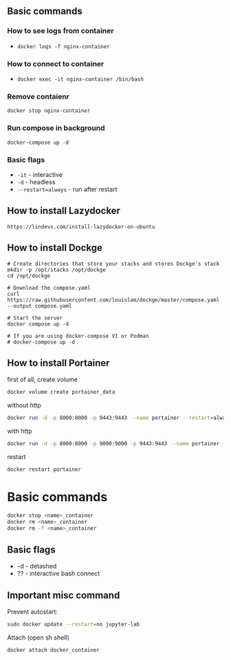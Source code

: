 ## Basic commands

### How to see logs from container 
* `docker logs -f nginx-container`

### How to connect to container
* `docker exec -it nginx-container /bin/bash`

### Remove contaienr
```
docker stop nginx-container
```

### Run compose in background
```
docker-compose up -d
```



### Basic flags
* `-it` - interactive
* `-d` - headless
* `--restart=always` - run after restart



## How to install Lazydocker
```
https://lindevs.com/install-lazydocker-on-ubuntu
```

## How to install Dockge
```
# Create directories that store your stacks and stores Dockge's stack
mkdir -p /opt/stacks /opt/dockge
cd /opt/dockge

# Download the compose.yaml
curl https://raw.githubusercontent.com/louislam/dockge/master/compose.yaml --output compose.yaml

# Start the server
docker compose up -d

# If you are using docker-compose V1 or Podman
# docker-compose up -d
```


## How to install Portainer
first of all, create volume
``` bash
docker volume create portainer_data
```
without http
``` bash
docker run -d -p 8000:8000 -p 9443:9443 --name portainer --restart=always -v /var/run/docker.sock:/var/run/docker.sock -v portainer_data:/data portainer/portainer-ce:latest
```
with http
```bash
docker run -d -p 8000:8000 -p 9000:9000 -p 9443:9443 --name portainer --restart=always -v /var/run/docker.sock:/var/run/docker.sock -v portainer_data:/data portainer/portainer-ce:latest
```
restart
``` bash
docker restart portainer
```

# Basic commands
``` bash
docker stop <name>_container
docker rm <name>_container
docker rm -f <name>_container
```
## Basic flags
* -d - detashed
* ?? - interactive bash connect


## Important misc command
Prevent autostart:
``` bash
sudo docker update --restart=no jupyter-lab
```
Attach (open sh shell)
``` bash
docker attach docker_container
```